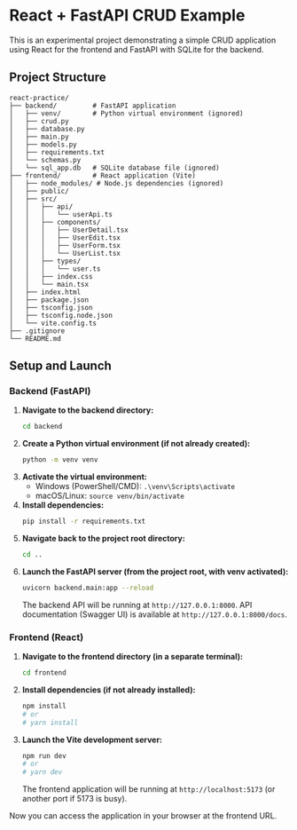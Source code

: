 # React + FastAPI CRUD Example

This is an experimental project demonstrating a simple CRUD application using React for the frontend and FastAPI with SQLite for the backend.

## Project Structure

```
react-practice/
├── backend/         # FastAPI application
│   ├── venv/        # Python virtual environment (ignored)
│   ├── crud.py
│   ├── database.py
│   ├── main.py
│   ├── models.py
│   ├── requirements.txt
│   └── schemas.py
│   └── sql_app.db   # SQLite database file (ignored)
├── frontend/        # React application (Vite)
│   ├── node_modules/ # Node.js dependencies (ignored)
│   ├── public/
│   ├── src/
│   │   ├── api/
│   │   │   └── userApi.ts
│   │   ├── components/
│   │   │   ├── UserDetail.tsx
│   │   │   ├── UserEdit.tsx
│   │   │   ├── UserForm.tsx
│   │   │   └── UserList.tsx
│   │   ├── types/
│   │   │   └── user.ts
│   │   ├── index.css
│   │   └── main.tsx
│   ├── index.html
│   ├── package.json
│   ├── tsconfig.json
│   ├── tsconfig.node.json
│   └── vite.config.ts
├── .gitignore
└── README.md
```

## Setup and Launch

### Backend (FastAPI)

1.  **Navigate to the backend directory:**
    ```bash
    cd backend
    ```
2.  **Create a Python virtual environment (if not already created):**
    ```bash
    python -m venv venv
    ```
3.  **Activate the virtual environment:**
    *   Windows (PowerShell/CMD): `.\venv\Scripts\activate`
    *   macOS/Linux: `source venv/bin/activate`
4.  **Install dependencies:**
    ```bash
    pip install -r requirements.txt
    ```
5.  **Navigate back to the project root directory:**
    ```bash
    cd ..
    ```
6.  **Launch the FastAPI server (from the project root, with venv activated):**
    ```bash
    uvicorn backend.main:app --reload
    ```
    The backend API will be running at `http://127.0.0.1:8000`.
    API documentation (Swagger UI) is available at `http://127.0.0.1:8000/docs`.

### Frontend (React)

1.  **Navigate to the frontend directory (in a separate terminal):**
    ```bash
    cd frontend
    ```
2.  **Install dependencies (if not already installed):**
    ```bash
    npm install 
    # or
    # yarn install
    ```
3.  **Launch the Vite development server:**
    ```bash
    npm run dev
    # or
    # yarn dev
    ```
    The frontend application will be running at `http://localhost:5173` (or another port if 5173 is busy).

Now you can access the application in your browser at the frontend URL. 